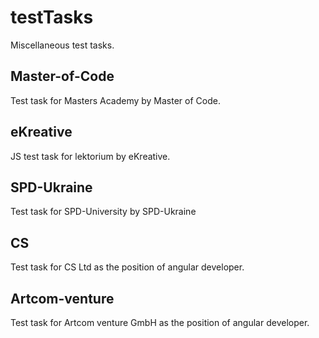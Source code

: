 # testTasks
Miscellaneous test tasks.

## Master-of-Code
Test task for Masters Academy by Master of Code.

## eKreative
JS test task for lektorium by eKreative.

## SPD-Ukraine
Test task for SPD-University by SPD-Ukraine

## CS
Test task for CS Ltd as the position of angular developer.

## Artcom-venture
Test task for Artcom venture GmbH as the position of angular developer.

